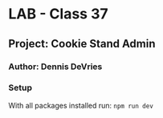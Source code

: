 # LAB - Class 37

## Project: Cookie Stand Admin

### Author: Dennis DeVries

### Setup

With all packages installed run: `npm run dev`